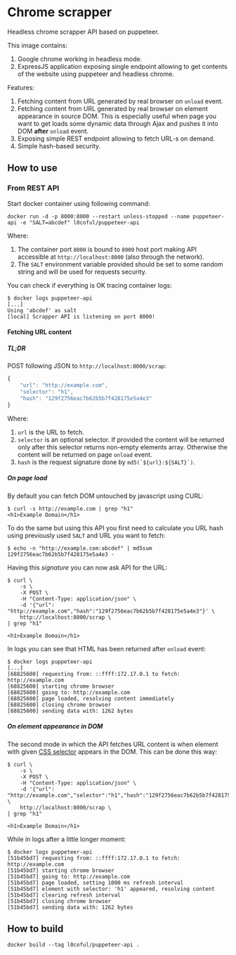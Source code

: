 # Chrome scrapper

Headless chrome scrapper API based on puppeteer.

This image contains:

1. Google chrome working in headless mode.
1. ExpressJS application exposing single endpoint allowing to get contents of the website using puppeteer and headless chrome.

Features:

1. Fetching content from URL generated by real browser on `onload` event.
1. Fetching content from URL generated by real browser on element appearance in source DOM. This is especially useful when page you want to get loads some dynamic data through Ajax and pushes it into DOM **after** `onload` event.
1. Exposing simple REST endpoint allowing to fetch URL-s on demand.
1. Simple hash-based security.

## How to use

### From REST API

Start docker container using following command:

```
docker run -d -p 8000:8000 --restart unless-stopped --name puppeteer-api -e "SALT=abcdef" l0coful/puppeteer-api
```

Where:

1. The container port `8000`  is bound to `8000` host port making API accessible at `http://localhost:8000` (also through the network).
1. The `SALT` environment variable provided should be set to some random string and will be used for requests security.

You can check if everything is OK tracing container logs:

```
$ docker logs puppeteer-api
[...]
Using 'abcdef' as salt
[local] Scrapper API is listening on port 8000!
```

#### Fetching URL content

##### TL;DR

POST following JSON to `http://localhost:8000/scrap`:

```js
{
	"url": "http://example.com",
	"selector": "h1",
	"hash": "129f2756eac7b62b5b7f428175e5a4e3"
}
```

Where:

1. `url` is the URL to fetch.
1. `selector` is an optional selector. If provided the content will be returned only after this selector returns non-empty elements array. Otherwise the content will be returned on page `onload` event.
1. `hash` is the request signature done by ``md5(`${url}:${SALT}`)``.

##### On page load

By default you can fetch DOM untouched by javascript using CURL:

```
$ curl -s http://example.com | grep "h1"
<h1>Example Domain</h1>
```

To do the same but using this API you first need to calculate you URL hash using previously used `SALT` and URL you want to fetch:

```
$ echo -n "http://example.com:abcdef" | md5sum
129f2756eac7b62b5b7f428175e5a4e3 -
```

Having this *signature* you can now ask API for the URL:

```
$ curl \
	-s \
	-X POST \
	-H "Content-Type: application/json" \
	-d '{"url": "http://example.com","hash":"129f2756eac7b62b5b7f428175e5a4e3"}' \
	http://localhost:8000/scrap \
| grep "h1"

<h1>Example Domain</h1>
```

In logs you can see that HTML has been returned after `onload` event:

```
$ docker logs puppeteer-api
[...]
[68825600] requesting from: ::ffff:172.17.0.1 to fetch: http://example.com
[68825600] starting chrome browser
[68825600] going to: http://example.com
[68825600] page loaded, resolving content immediately
[68825600] closing chrome browser
[68825600] sending data with: 1262 bytes
```

##### On element appearance in DOM

The second mode in which the API fetches URL content is when element with given [CSS selector](http://htmldog.com/references/css/selectors/) appears in the DOM. This can be done this way:

```
$ curl \
	-s \
	-X POST \
	-H "Content-Type: application/json" \
	-d '{"url": "http://example.com","selector":"h1","hash":"129f2756eac7b62b5b7f428175e5a4e3"}' \
	http://localhost:8000/scrap \
| grep "h1"

<h1>Example Domain</h1>
```

While in logs after a little longer moment:

```
$ docker logs puppeteer-api
[51b45bd7] requesting from: ::ffff:172.17.0.1 to fetch: http://example.com
[51b45bd7] starting chrome browser
[51b45bd7] going to: http://example.com
[51b45bd7] page loaded, setting 1000 ms refresh interval
[51b45bd7] element with selector: 'h1' appeared, resolving content
[51b45bd7] clearing refresh interval
[51b45bd7] closing chrome browser
[51b45bd7] sending data with: 1262 bytes
```

## How to build

```
docker build --tag l0coful/puppeteer-api .
```